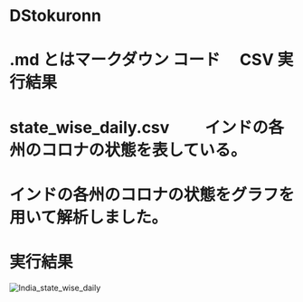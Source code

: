 # DStokuronn

# .md とはマークダウン コード　 CSV 実行結果

# state_wise_daily.csv 　　インドの各州のコロナの状態を表している。

# インドの各州のコロナの状態をグラフを用いて解析しました。

# 実行結果

![India_state_wise_daily](/image/India.png)

<!--
import pandas as pd
import numpy as np     配列の演算や分析作業
import sys                  Pythonのインタプリタや実行環境に関する情報を扱うためのライブラリ
from time import sleep      処理を一時的に停止する timeモジュールの中のsleepメソッドを使いたいのでインポートする
import matplotlib.pyplot as plt グラフ描画の標準的なライブラリ
import subprocess as sp     Python のプログラムから他のアプリを起動したり、実行結果を得たりするモジュール
from sklearn.metrics import r2_score as r2
import matplotlib.patches as mpatches


sp.call("wget https://data.covid19india.org/csv/latest/state_wise_daily.csv",shell=True) csvファイルを呼び出す
sp.call("cat state_wise_daily.csv|sed '2,$s/,-/,/g' >new",shell=True)  ファイルの内容を表示
sp.call("mv new state_wise_daily.csv",shell=True)  ファイルを移動
data=pd.read_csv("state_wise_daily.csv")
data.fillna(0,inplace=True) パラメータの追加
sp.call("rm state_wise_daily.csv",shell=True)



# print(data)
# plt.savefig("India_state_wise_daily.png")
print(data.plot())
print(plt.show())プロットしたグラフを描画
-->
